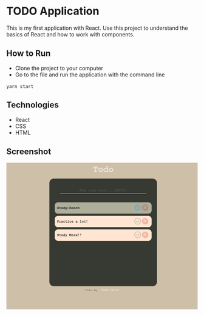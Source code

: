 # TODO Application

This is my first application with React. Use this project to understand the basics of React and how to work with components.

## How to Run

- Clone the project to your computer
- Go to the file and run the application with the command line

```
yarn start
```

## Technologies

- React
- CSS
- HTML

## Screenshot

![](./public/assets/screenshot.png)